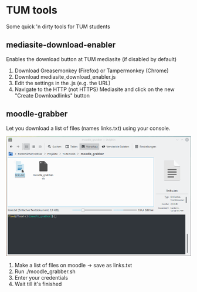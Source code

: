 # TUM tools

Some quick 'n dirty tools for TUM students


## mediasite-download-enabler

Enables the download button at TUM mediasite (if disabled by default)

1. Download Greasemonkey (Firefox) or Tampermonkey (Chrome)
2. Download mediasite_download_enabler.js
3. Edit the settings in the .js (e.g. the URL)
4. Navigate to the HTTP (not HTTPS) Mediasite and click on the new "Create Downloadlinks" button


## moodle-grabber

Let you download a list of files (names links.txt) using your console.

![moodle-grabber in action](pics/moodle.gif)

1. Make a list of files on moodle -> save as links.txt
2. Run ./moodle_grabber.sh
3. Enter your credentials
4. Wait till it's finished

